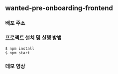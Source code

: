 ## wanted-pre-onboarding-frontend

### 배포 주소

### 프로젝트 설치 및 실행 방법

```
$ npm install
$ npm start
```

### 데모 영상
